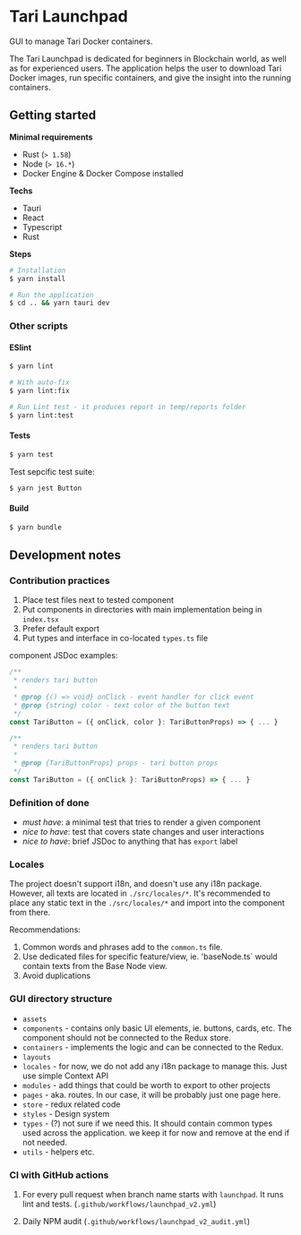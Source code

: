 # Tari Launchpad

GUI to manage Tari Docker containers.

The Tari Launchpad is dedicated for beginners in Blockchain world, as well as for experienced users. The application helps the user to download Tari Docker images, run specific containers, and give the insight into the running containers.

## Getting started

**Minimal requirements**

- Rust (`> 1.58`)
- Node (`> 16.*`)
- Docker Engine & Docker Compose installed

**Techs**

- Tauri
- React
- Typescript
- Rust

**Steps**

```bash
# Installation
$ yarn install

# Run the application
$ cd .. && yarn tauri dev
```

### Other scripts

#### ESlint

```bash
$ yarn lint

# With auto-fix
$ yarn lint:fix

# Run Lint test - it produces report in temp/reports folder
$ yarn lint:test
```

#### Tests

```bash
$ yarn test
```

Test sepcific test suite:

```bash
$ yarn jest Button
```

#### Build

```bash
$ yarn bundle
```

## Development notes

### Contribution practices

1. Place test files next to tested component
1. Put components in directories with main implementation being in `index.tsx`
1. Prefer default export
1. Put types and interface in co-located `types.ts` file

component JSDoc examples:

```js
/**
 * renders tari button
 *
 * @prop {() => void} onClick - event handler for click event
 * @prop {string} color - text color of the button text
 */
const TariButton = ({ onClick, color }: TariButtonProps) => { ... }
```

```js
/**
 * renders tari button
 *
 * @prop {TariButtonProps} props - tari button props
 */
const TariButton = ({ onClick }: TariButtonProps) => { ... }
```

### Definition of done

- _must have_: a minimal test that tries to render a given component
- _nice to have_: test that covers state changes and user interactions
- _nice to have_: brief JSDoc to anything that has `export` label

### Locales

The project doesn't support i18n, and doesn't use any i18n package. However, all texts are located in `./src/locales/*`. It's recommended to place any static text in the `./src/locales/*` and import into the component from there.

Recommendations:

1. Common words and phrases add to the `common.ts` file.
2. Use dedicated files for specific feature/view, ie. 'baseNode.ts` would contain texts from the Base Node view.
3. Avoid duplications

### GUI directory structure

- `assets`
- `components` - contains only basic UI elements, ie. buttons, cards, etc. The component should not be connected to the Redux store.
- `containers` - implements the logic and can be connected to the Redux.
- `layouts`
- `locales` - for now, we do not add any i18n package to manage this. Just use simple Context API
- `modules` - add things that could be worth to export to other projects
- `pages` - aka. routes. In our case, it will be probably just one page here.
- `store` - redux related code
- `styles` - Design system
- `types` - (?) not sure if we need this. It should contain common types used across the application. we keep it for now and remove at the end if not needed.
- `utils` - helpers etc.

### CI with GitHub actions

1. For every pull request when branch name starts with `launchpad`. It runs lint and tests. (`.github/workflows/launchpad_v2.yml`)

1. Daily NPM audit (`.github/workflows/launchpad_v2_audit.yml`)
